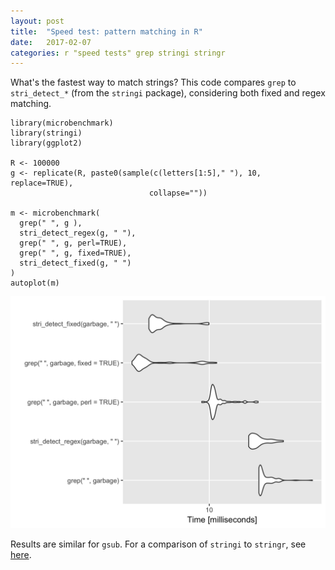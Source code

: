 ```yaml
---
layout: post
title:  "Speed test: pattern matching in R"
date:   2017-02-07
categories: r "speed tests" grep stringi stringr
---
```


What's the fastest way to match strings? This code compares `grep` to `stri_detect_*` (from the `stringi` package), considering both fixed and regex matching.
```
library(microbenchmark)
library(stringi)
library(ggplot2)

R <- 100000
g <- replicate(R, paste0(sample(c(letters[1:5]," "), 10, replace=TRUE),
                               collapse=""))

m <- microbenchmark(
  grep(" ", g ),
  stri_detect_regex(g, " "),
  grep(" ", g, perl=TRUE),
  grep(" ", g, fixed=TRUE),
  stri_detect_fixed(g, " ")
)
autoplot(m)
```

![png](/assets/img/pattern_matching_benchmark.png)

Results are similar for `gsub`. For a comparison of `stringi` to `stringr`, see [here](https://rud.is/b/2017/02/06/strung-out-on-string-ops-a-brief-comparison-of-stringi-and-stringr/).
